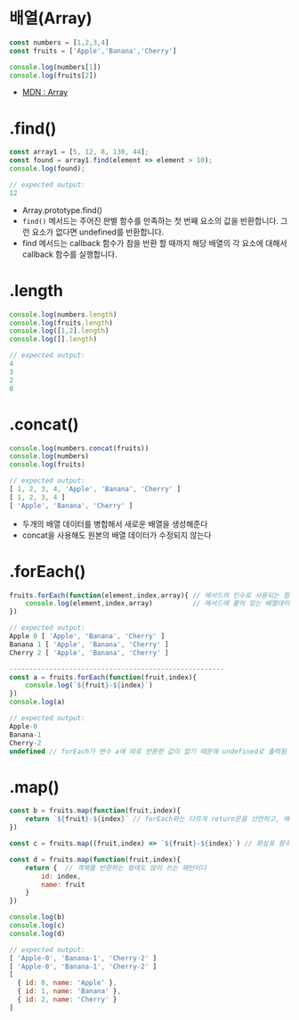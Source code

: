# 배열(Array)
```javascript
const numbers = [1,2,3,4]
const fruits = ['Apple','Banana','Cherry']

console.log(numbers[1])
console.log(fruits[2])
```
- [MDN : Array](https://developer.mozilla.org/ko/docs/Web/JavaScript/Reference/Global_Objects/Array)

# .find()
```javascript
const array1 = [5, 12, 8, 130, 44];
const found = array1.find(element => element > 10);
console.log(found);

// expected output: 
12
```
- Array.prototype.find()
- ```find()``` 메서드는 주어진 판별 함수를 만족하는 첫 번째 요소의 값을 반환합니다. 그런 요소가 없다면 undefined를 반환합니다.
- find 메서드는 callback 함수가 참을 반환 할 때까지 해당 배열의 각 요소에 대해서 callback 함수를 실행합니다.

# .length
```javascript
console.log(numbers.length)
console.log(fruits.length)
console.log([1,2].length)
console.log([].length)

// expected output: 
4
3
2
0
```

# .concat()
```javascript
console.log(numbers.concat(fruits))
console.log(numbers)
console.log(fruits)

// expected output: 
[ 1, 2, 3, 4, 'Apple', 'Banana', 'Cherry' ]
[ 1, 2, 3, 4 ]
[ 'Apple', 'Banana', 'Cherry' ]
```
- 두개의 배열 데이터를 병합해서 새로운 배열을 생성해준다
- concat을 사용해도 원본의 배열 데이터가 수정되지 않는다

# .forEach()
```javascript
fruits.forEach(function(element,index,array){ // 메서드의 인수로 사용되는 함수를 Callback 함수라 한다.
    console.log(element,index,array)          // 메서드에 붙어 있는 배열데이터(fruits)의 아이템 갯수만큼, 콜백 함수에 인수(element)를 넘겨 반복적으로 실행한다.  
})

// expected output: 
Apple 0 [ 'Apple', 'Banana', 'Cherry' ]
Banana 1 [ 'Apple', 'Banana', 'Cherry' ]
Cherry 2 [ 'Apple', 'Banana', 'Cherry' ]

------------------------------------------------------
const a = fruits.forEach(function(fruit,index){
    console.log(`${fruit}-${index}`)
})
console.log(a)

// expected output: 
Apple-0
Banana-1
Cherry-2
undefined // forEach가 변수 a에 따로 반환한 값이 없기 때문에 undefined로 출력됨
```

# .map()
```javascript
const b = fruits.map(function(fruit,index){
    return `${fruit}-${index}` // forEach와는 다르게 return문을 선언하고, 배열 내의 모든 요소 각각에 대하여 주어진 함수를 호출한 결과를 모아 새로운 배열을 반환.
})

const c = fruits.map((fruit,index) => `${fruit}-${index}`) // 화살표 함수로 선언하면 중괄호와 return 키워드를 생략 가능하다

const d = fruits.map(function(fruit,index){
    return {  // 객체를 반환하는 형태도 많이 쓰는 패턴이다
        id: index,
        name: fruit
    } 
})

console.log(b)
console.log(c)
console.log(d)

// expected output: 
[ 'Apple-0', 'Banana-1', 'Cherry-2' ]
[ 'Apple-0', 'Banana-1', 'Cherry-2' ]
[
  { id: 0, name: 'Apple' },
  { id: 1, name: 'Banana' },
  { id: 2, name: 'Cherry' }
]
```